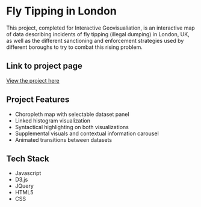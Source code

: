 <h1>Fly Tipping in London</h1>
This project, completed for Interactive Geovisualiation, is an interactive map of data describing incidents of fly tipping (illegal dumping) in London, UK, as well as the different sanctioning and enforcement strategies used by different boroughs to try to combat this rising problem.

<h2>Link to project page</h2>

[View the project here](https://bstrock.github.io/london-flytipping)

<h2>Project Features</h2>

* Choropleth map with selectable dataset panel
* Linked histogram visualization
* Syntactical highlighting on both visualizations
* Supplemental visuals and contextual information carousel
* Animated transitions between datasets

<h2>Tech Stack</h2>

* Javascript
* D3.js
* JQuery
* HTML5
* CSS
